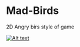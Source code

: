 # Mad-Birds
2D Angry birs style of game

[![Alt text](https://img.youtube.com/vi/t1AImFiQaNI/0.jpg)](https://www.youtube.com/watch?v=t1AImFiQaNI)

